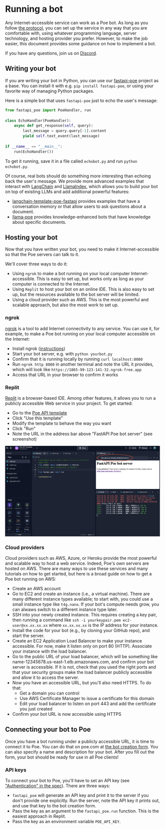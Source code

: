 # Running a bot

Any Internet-accessible service can work as a Poe bot. As long as you follow
[the protocol](./spec.md), you can set up the service in any way that you are
comfortable with, using whatever programming language, server technology, and hosting
provider you prefer. However, to make the job easier, this document provides some
guidance on how to implement a bot.

If you have any questions, join us on [Discord](https://discord.gg/TKxT6kBpgm).

## Writing your bot

If you are writing your bot in Python, you can use our
[fastapi-poe](https://pypi.org/project/fastapi-poe/) project as a base. You can install
it with e.g. `pip install fastapi-poe`, or using your favorite way of managing Python
packages.

Here is a simple bot that uses `fastapi-poe` just to echo the user's message:

```python
from fastapi_poe import PoeHandler, run

class EchoHandler(PoeHandler):
    async def get_response(self, query):
        last_message = query.query[-1].content
        yield self.text_event(last_message)

if __name__ == "__main__":
    run(EchoHandler())
```

To get it running, save it in a file called `echobot.py` and run `python echobot.py`.

Of course, real bots should do something more interesting than echoing back the user's
message. We provide more advanced examples that interact with
[LangChain](https://python.langchain.com/en/latest/index.html) and
[LlamaIndex](https://github.com/jerryjliu/llama_index), which allows you to build your
bot on top of existing LLMs and add additional powerful features:

- [langchain-template-poe-fastapi](https://github.com/langchain-ai/langchain-template-poe-fastapi)
  provides examples that have a conversation memory or that allow users to ask questions
  about a document.
- [llama-poe](../llama_poe/README.md) provides knowledge-enhanced bots that have
  knowledge about specific documents.

## Hosting your bot

Now that you have written your bot, you need to make it Internet-accessible so that the
Poe servers can talk to it.

We'll cover three ways to do it:

- Using `ngrok` to make a bot running on your local computer Internet-accessible. This
  is easy to set up, but works only as long as your computer is connected to the
  Internet.
- Using `Replit` to host your bot on an online IDE. This is also easy to set up, but the
  resources available to the bot server will be limited.
- Using a cloud provider such as AWS. This is the most powerful and scalable approach,
  but also the most work to set up.

### ngrok

[ngrok](https://ngrok.com/) is a tool to add Internet connectivity to any service. You
can use it, for example, to make a Poe bot running on your local computer accessible on
the Internet:

- Install ngrok ([instructions](https://ngrok.com/download))
- Start your bot server, e.g. with `python yourbot.py`
- Confirm that it is running locally by running `curl localhost:8080`
- Run `ngrok http 8080` in another terminal and note the URL it provides, which will
  look like `https://1865-99-123-141-32.ngrok-free.app`
- Access that URL in your browser to confirm it works

### Replit

[Replit](https://replit.com/) is a browser-based IDE. Among other features, it allows
you to run a publicly accessible Web service in your project. To get started:

- Go to the [Poe API template](https://replit.com/@JelleZijlstra2/Poe-API-Template?v=1)
- Click "Use this template"
- Modify the template to behave the way you want
- Click "Run"
- Note the URL in the address bar above "FastAPI Poe bot server" (see screenshot)

![Screenshot of a Replit page with the URL for the server circled.](./images/replit.png)

### Cloud providers

Cloud providers such as AWS, Azure, or Heroku provide the most powerful and scalable way
to host a web service. Indeed, Poe's own servers are hosted on AWS. There are many ways
to use these services and many tutorials on how to get started, but here is a broad
guide on how to get a Poe bot running on AWS:

- Create an AWS account
- Go to EC2 and create an instance (i.e., a virtual machine). There are many different
  instance types available; to start with, you could use a small instance type like
  `t4g.nano`. If your bot's compute needs grow, you can alwaws switch to a different
  instance type later.
- SSH into your newly created instance. This requires creating a key pair, then running
  a command like `ssh -i yourkeypair.pem ec2-user@xx.xx.xx.xx` where `xx.xx.xx.xx` is
  the IP address for your instance.
- Install the code for your bot (e.g., by cloning your GitHub repo), and start the
  server.
- Create an EC2 Application Load Balancer to make your instance accessible. For now,
  make it listen only on port 80 (HTTP). Associate your instance with the load balancer.
- Go to the public URL of your load balancer, which will be something like
  name-12345678.us-east-1.elb.amazonaws.com, and confirm your bot server is accessible.
  If it is not, check that you used the right ports and that your security groups make
  the load balancer publicly accessible and allow it to access the server.
- Now you have an accessible URL, but you'll also need HTTPS. To do that:
  - Get a domain you can control
  - Use AWS Certificate Manager to issue a certificate for this domain
  - Edit your load balancer to listen on port 443 and add the certificate you just
    created
- Confirm your bot URL is now accessible using HTTPS

## Connecting your bot to Poe

Once you have a bot running under a publicly accessible URL, it is time to connect it to
Poe. You can do that on poe.com at
[the bot creation form](https://poe.com/create_bot?api=1). You can also specify a name
and description for your bot. After you fill out the form, your bot should be ready for
use in all Poe clients!

### API keys

To connect your bot to Poe, you'll have to set an API key (see
["Authentication" in the spec](./spec.md#authentication)). There are three ways:

- `fastapi_poe` will generate an API key and print it to the server if you don't provide
  one explicitly. Run the server, note the API key it prints out, and use that key to
  the bot creation form.
- Pass the key as an argument to the `fastapi_poe.run` function. This is the easiest
  approach in Replit.
- Pass the key as an environment variable `POE_API_KEY`.
